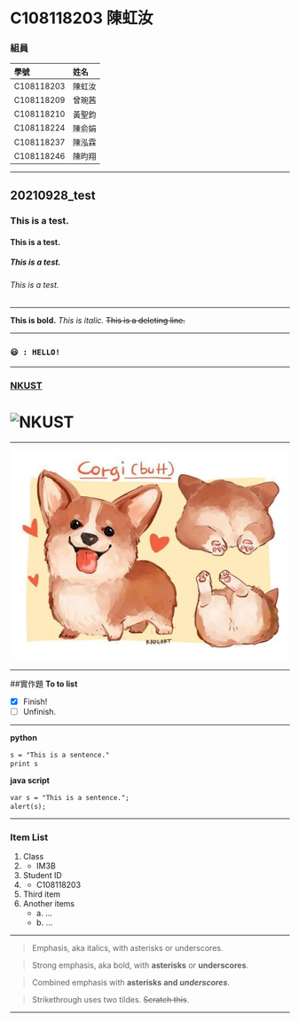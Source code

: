 # C108118203 陳虹汝
### 組員
|學號|姓名|
|:---|:---|
|C108118203|陳虹汝|
|C108118209|曾琬茜|
|C108118210|黃聖鈞|
|C108118224|陳俞娟|
|C108118237|陳泓霖|
|C108118246|陳昀翔|
***
## 20210928_test
### This is a test.
#### This is a test.
##### This is a test.
###### This is a test.
***
**This is bold.**
*This is italic.*
~~This is a deleting line.~~
***
### `😃 : HELLO!`
***

### [NKUST](https://www.nkust.edu.tw)
# ![NKUST](https://www.nkust.edu.tw/var/file/0/1000/img/513/182513897.png "NKUST")
***
![fig](corgi.jpg "corgi")
***
##實作題
**To to list**
- [X] Finish!
- [ ] Unfinish.
***
**python**
```
s = "This is a sentence."
print s
```
**java script**
```
var s = "This is a sentence.";
alert(s);
```
***
### Item List
1. Class
2. * IM3B
3. Student ID
4. * C108118203
5. Third item
6. Another items
     * a. …
     * b. …
***
> Emphasis, aka italics, with asterisks or underscores.

> Strong emphasis, aka bold, with **asterisks** or **underscores**.

> Combined emphasis with **asterisks and *underscores***.

> Strikethrough uses two tildes. ~~Scratch this~~.
***
